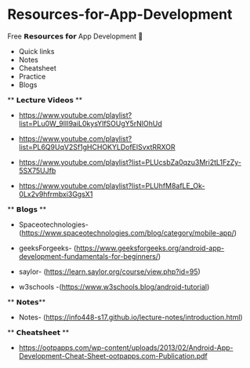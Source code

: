 # Resources-for-App-Development

Free 𝗥𝗲𝘀𝗼𝘂𝗿𝗰𝗲𝘀 𝗳𝗼𝗿 App Development 🥳
- Quick links
- Notes
- Cheatsheet
- Practice
- Blogs


** 𝗟𝗲𝗰𝘁𝘂𝗿𝗲 𝗩𝗶𝗱𝗲𝗼𝘀 **

- https://www.youtube.com/playlist?list=PLu0W_9lII9aiL0kysYlfSOUgY5rNlOhUd

- https://www.youtube.com/playlist?list=PL6Q9UqV2Sf1gHCHOKYLDofElSvxtRRXOR

- https://www.youtube.com/playlist?list=PLUcsbZa0qzu3Mri2tL1FzZy-5SX75UJfb

- https://www.youtube.com/playlist?list=PLUhfM8afLE_Ok-0Lx2v9hfrmbxi3GgsX1
  



** 𝗕𝗹𝗼𝗴𝘀 **

- Spaceotechnologies- (https://www.spaceotechnologies.com/blog/category/mobile-app/)

- geeksForgeeks- (https://www.geeksforgeeks.org/android-app-development-fundamentals-for-beginners/)

- saylor- (https://learn.saylor.org/course/view.php?id=95)

- w3schools -(https://www.w3schools.blog/android-tutorial)



** 𝗡𝗼𝘁𝗲𝘀**

- Notes- (https://info448-s17.github.io/lecture-notes/introduction.html)



** 𝗖𝗵𝗲𝗮𝘁𝘀𝗵𝗲𝗲𝘁 **

- https://ootpapps.com/wp-content/uploads/2013/02/Android-App-Development-Cheat-Sheet-ootpapps.com-Publication.pdf

